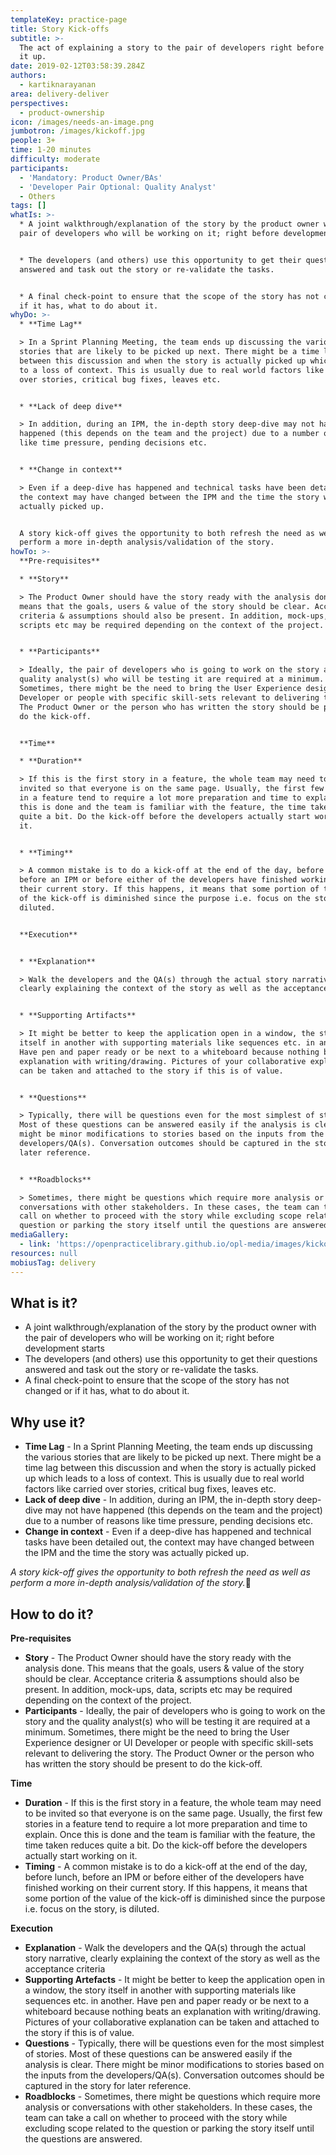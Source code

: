 ```yaml
---
templateKey: practice-page
title: Story Kick-offs
subtitle: >-
  The act of explaining a story to the pair of developers right before they pick
  it up.
date: 2019-02-12T03:58:39.284Z
authors:
  - kartiknarayanan
area: delivery-deliver
perspectives:
  - product-ownership
icon: /images/needs-an-image.png
jumbotron: /images/kickoff.jpg
people: 3+
time: 1-20 minutes
difficulty: moderate
participants:
  - 'Mandatory: Product Owner/BAs'
  - 'Developer Pair Optional: Quality Analyst'
  - Others
tags: []
whatIs: >-
  * A joint walkthrough/explanation of the story by the product owner with the
  pair of developers who will be working on it; right before development starts


  * The developers (and others) use this opportunity to get their questions
  answered and task out the story or re-validate the tasks.


  * A final check-point to ensure that the scope of the story has not changed or
  if it has, what to do about it.
whyDo: >-
  * **Time Lag** 

  > In a Sprint Planning Meeting, the team ends up discussing the various
  stories that are likely to be picked up next. There might be a time lag
  between this discussion and when the story is actually picked up which leads
  to a loss of context. This is usually due to real world factors like carried
  over stories, critical bug fixes, leaves etc.


  * **Lack of deep dive** 

  > In addition, during an IPM, the in-depth story deep-dive may not have
  happened (this depends on the team and the project) due to a number of reasons
  like time pressure, pending decisions etc.


  * **Change in context** 

  > Even if a deep-dive has happened and technical tasks have been detailed out,
  the context may have changed between the IPM and the time the story was
  actually picked up.


  A story kick-off gives the opportunity to both refresh the need as well as
  perform a more in-depth analysis/validation of the story.
howTo: >-
  **Pre-requisites**

  * **Story** 

  > The Product Owner should have the story ready with the analysis done. This
  means that the goals, users & value of the story should be clear. Acceptance
  criteria & assumptions should also be present. In addition, mock-ups, data,
  scripts etc may be required depending on the context of the project.


  * **Participants** 

  > Ideally, the pair of developers who is going to work on the story and the
  quality analyst(s) who will be testing it are required at a minimum.
  Sometimes, there might be the need to bring the User Experience designer or UI
  Developer or people with specific skill-sets relevant to delivering the story.
  The Product Owner or the person who has written the story should be present to
  do the kick-off.


  **Time**

  * **Duration** 

  > If this is the first story in a feature, the whole team may need to be
  invited so that everyone is on the same page. Usually, the first few stories
  in a feature tend to require a lot more preparation and time to explain. Once
  this is done and the team is familiar with the feature, the time taken reduces
  quite a bit. Do the kick-off before the developers actually start working on
  it.


  * **Timing** 

  > A common mistake is to do a kick-off at the end of the day, before lunch,
  before an IPM or before either of the developers have finished working on
  their current story. If this happens, it means that some portion of the value
  of the kick-off is diminished since the purpose i.e. focus on the story, is
  diluted.


  **Execution**


  * **Explanation** 

  > Walk the developers and the QA(s) through the actual story narrative,
  clearly explaining the context of the story as well as the acceptance criteria


  * **Supporting Artifacts** 

  > It might be better to keep the application open in a window, the story
  itself in another with supporting materials like sequences etc. in another.
  Have pen and paper ready or be next to a whiteboard because nothing beats an
  explanation with writing/drawing. Pictures of your collaborative explanation
  can be taken and attached to the story if this is of value.


  * **Questions** 

  > Typically, there will be questions even for the most simplest of stories.
  Most of these questions can be answered easily if the analysis is clear. There
  might be minor modifications to stories based on the inputs from the
  developers/QA(s). Conversation outcomes should be captured in the story for
  later reference.


  * **Roadblocks** 

  > Sometimes, there might be questions which require more analysis or
  conversations with other stakeholders. In these cases, the team can take a
  call on whether to proceed with the story while excluding scope related to the
  question or parking the story itself until the questions are answered.
mediaGallery:
  - link: 'https://openpracticelibrary.github.io/opl-media/images/kickoff.jpg'
resources: null
mobiusTag: delivery
---
```

## What is it?

* A joint walkthrough/explanation of the story by the product owner with the pair of developers who will be working on it; right before development starts
* The developers (and others) use this opportunity to get their questions answered and task out the story or re-validate the tasks.
* A final check-point to ensure that the scope of the story has not changed or if it has, what to do about it.

## Why use it?

* **Time Lag** - In a Sprint Planning Meeting, the team ends up discussing the various stories that are likely to be picked up next. There might be a time lag between this discussion and when the story is actually picked up which leads to a loss of context. This is usually due to real world factors like carried over stories, critical bug fixes, leaves etc. 
* **Lack of deep dive** - In addition, during an IPM, the in-depth story deep-dive may not have happened (this depends on the team and the project) due to a number of reasons like time pressure, pending decisions etc. 
* **Change in context** - Even if a deep-dive has happened and technical tasks have been detailed out, the context may have changed between the IPM and the time the story was actually picked up. 

_A story kick-off gives the opportunity to both refresh the need as well as perform a more in-depth analysis/validation of the story._

## How to do it?

**Pre-requisites**

* **Story** - The Product Owner should have the story ready with the analysis done. This means that the goals, users & value of the story should be clear. Acceptance criteria & assumptions should also be present. In addition, mock-ups, data, scripts etc may be required depending on the context of the project.
* **Participants** - Ideally, the pair of developers who is going to work on the story and the quality analyst(s) who will be testing it are required at a minimum. Sometimes, there might be the need to bring the User Experience designer or UI Developer or people with specific skill-sets relevant to delivering the story. The Product Owner or the person who has written the story should be present to do the kick-off.

**Time**

* **Duration** - If this is the first story in a feature, the whole team may need to be invited so that everyone is on the same page. Usually, the first few stories in a feature tend to require a lot more preparation and time to explain. Once this is done and the team is familiar with the feature, the time taken reduces quite a bit. Do the kick-off before the developers actually start working on it. 
* **Timing** - A common mistake is to do a kick-off at the end of the day, before lunch, before an IPM or before either of the developers have finished working on their current story. If this happens, it means that some portion of the value of the kick-off is diminished since the purpose i.e. focus on the story, is diluted.

**Execution**

* **Explanation** - Walk the developers and the QA(s) through the actual story narrative, clearly explaining the context of the story as well as the acceptance criteria
* **Supporting Artefacts** - It might be better to keep the application open in a window, the story itself in another with supporting materials like sequences etc. in another. Have pen and paper ready or be next to a whiteboard because nothing beats an explanation with writing/drawing. Pictures of your collaborative explanation can be taken and attached to the story if this is of value.
* **Questions** - Typically, there will be questions even for the most simplest of stories. Most of these questions can be answered easily if the analysis is clear. There might be minor modifications to stories based on the inputs from the developers/QA(s). Conversation outcomes should be captured in the story for later reference. 
* **Roadblocks** - Sometimes, there might be questions which require more analysis or conversations with other stakeholders. In these cases, the team can take a call on whether to proceed with the story while excluding scope related to the question or parking the story itself until the questions are answered.

##
